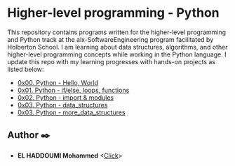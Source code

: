 # Higher-level programming - Python

This repository contains programs written for the higher-level programming and
Python track at the alx-SoftwareEngineering program facilitated by Holberton School. I am learning about data
structures, algorithms, and other higher-level programming concepts while
working in the Python language. I update this repo with my learning progresses with hands-on projects as listed below:

* [0x00. Python - Hello, World](./0x00-python-hello_world)
* [0x01. Python - if/else, loops, functions](./0x01-python-if_else_loops_functions)
* [0x02. Python - import & modules](./0x02-python-import_modules)
* [0x03. Python - data_structures](./0x03-python-data_structures)
* [0x03. Python - more_data_structures](./0x04-python-more_data_structures)




## Author :black_nib:

* **EL HADDOUMI Mohammed** <[Click](https://github.com/elhaddoumi1999)>


